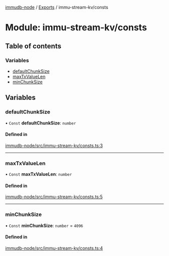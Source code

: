 [immudb-node](../README.md) / [Exports](../modules.md) / immu-stream-kv/consts

# Module: immu-stream-kv/consts

## Table of contents

### Variables

- [defaultChunkSize](immu_stream_kv_consts.md#defaultchunksize)
- [maxTxValueLen](immu_stream_kv_consts.md#maxtxvaluelen)
- [minChunkSize](immu_stream_kv_consts.md#minchunksize)

## Variables

### defaultChunkSize

• `Const` **defaultChunkSize**: `number`

#### Defined in

[immudb-node/src/immu-stream-kv/consts.ts:3](https://github.com/user3232/node-immu-db/blob/30c0d74/immudb-node/src/immu-stream-kv/consts.ts#L3)

___

### maxTxValueLen

• `Const` **maxTxValueLen**: `number`

#### Defined in

[immudb-node/src/immu-stream-kv/consts.ts:5](https://github.com/user3232/node-immu-db/blob/30c0d74/immudb-node/src/immu-stream-kv/consts.ts#L5)

___

### minChunkSize

• `Const` **minChunkSize**: `number` = `4096`

#### Defined in

[immudb-node/src/immu-stream-kv/consts.ts:4](https://github.com/user3232/node-immu-db/blob/30c0d74/immudb-node/src/immu-stream-kv/consts.ts#L4)
